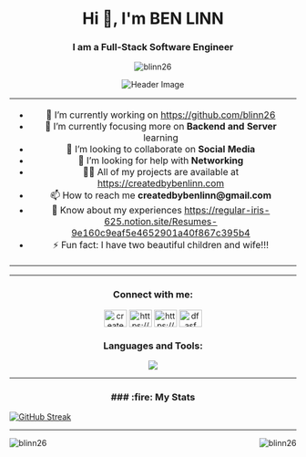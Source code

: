 <h1 align="center">Hi 👋, I'm BEN LINN</h1>

<h3 align="center">I am a Full-Stack Software Engineer</h3>

<p align="center"> <img src="https://komarev.com/ghpvc/?username=blinn26&label=Profile%20views&color=0e75b6&style=flat" alt="blinn26" /> </p>

<p align="center">
  <img src="https://createdbybenlinn.com/Original-on-Transparent.png" alt="Header Image" />
</p>

<table align="center" style="border: none !important; border-collapse: collapse;">
  <tr>
    <td align="center" style="text-align:center; border: none;">
      <ul>
        <li>🔭 I’m currently working on <a href="https://github.com/blinn26">https://github.com/blinn26</a></li>
        <li>🌱 I’m currently focusing more on <strong>Backend and Server</strong> learning</li>
        <li>👯 I’m looking to collaborate on <strong>Social Media</strong></li>
        <li>🤝 I’m looking for help with <strong>Networking</strong></li>
        <li>👨‍💻 All of my projects are available at <a href="https://createdbybenlinn.com">https://createdbybenlinn.com</a></li>
        <li>📫 How to reach me <strong>createdbybenlinn@gmail.com</strong></li>
        <li>📄 Know about my experiences <a href="https://regular-iris-625.notion.site/Resumes-9e160c9eaf5e4652901a40f867c395b4">https://regular-iris-625.notion.site/Resumes-9e160c9eaf5e4652901a40f867c395b4</a></li>
        <li>⚡ Fun fact: I have two beautiful children and wife!!!</li>
      </ul>
    </td>
  </tr>
</table>

---
<h3 align="center">Connect with me:</h3>
<p align="center"><a href="https://twitter.com/createdbyben26" target="blank"><img align="center" src="https://raw.githubusercontent.com/rahuldkjain/github-profile-readme-generator/master/src/images/icons/Social/twitter.svg" alt="createdbyben26" height="30" width="40" /></a>
<a href="https://linkedin.com/in/https://www.linkedin.com/in/ben-linn-coding4l/" target="blank"><img align="center" src="https://raw.githubusercontent.com/rahuldkjain/github-profile-readme-generator/master/src/images/icons/Social/linked-in-alt.svg" alt="https://www.linkedin.com/in/ben-linn-coding4l/" height="30" width="40" /></a>
<a href="https://stackoverflow.com/users/https://stackoverflow.com/users/19815254/blinn26" target="blank"><img align="center" src="https://raw.githubusercontent.com/rahuldkjain/github-profile-readme-generator/master/src/images/icons/Social/stack-overflow.svg" alt="https://stackoverflow.com/users/19815254/blinn26" height="30" width="40" /></a>
<a href="https://medium.com/@benlinn26" target="blank"><img align="center" src="https://raw.githubusercontent.com/rahuldkjain/github-profile-readme-generator/master/src/images/icons/Social/medium.svg" alt="dfasf" height="30" width="40" /></a>
                                                        
</p>                                                              
<h3 align="center">Languages and Tools:</h3>

 <p align="center">
  <a href="https://skillicons.dev">
  <img src="https://skillicons.dev/icons?i=js,html,css,babel,figma,git,github,mongodb,postman,nodejs,nginx,react,vscode" />
 </a>
</p>

---
  <h3 align="center">### :fire: My Stats </h3>

[![GitHub Streak](http://github-readme-streak-stats.herokuapp.com?user=blinn26&theme=ocean-gradient&hide_border=true&border_radius=5)](https://git.io/streak-stats)
___
<p><img align="left" src="https://github-readme-stats.vercel.app/api/top-langs?username=blinn26&show_icons=true&locale=en&layout=compact" alt="blinn26" /></p>
<p>&nbsp;<img align="right" src="https://github-readme-stats.vercel.app/api?username=blinn26&show_icons=true&locale=en" alt="blinn26" /></p>




